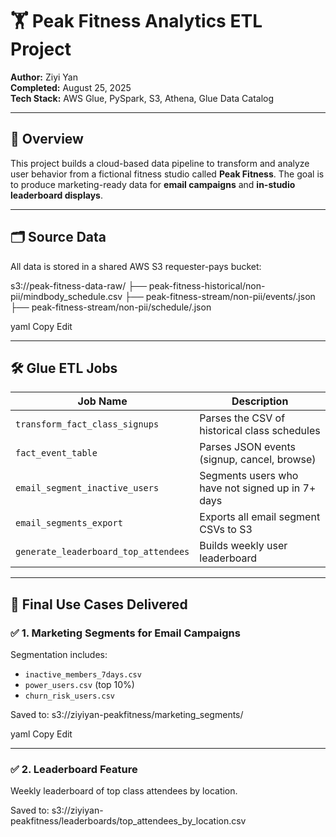 # 🏋️ Peak Fitness Analytics ETL Project

**Author:** Ziyi Yan  
**Completed:** August 25, 2025  
**Tech Stack:** AWS Glue, PySpark, S3, Athena, Glue Data Catalog

---

## 📘 Overview

This project builds a cloud-based data pipeline to transform and analyze user behavior from a fictional fitness studio called **Peak Fitness**. The goal is to produce marketing-ready data for **email campaigns** and **in-studio leaderboard displays**.

---

## 🗂️ Source Data

All data is stored in a shared AWS S3 requester-pays bucket:

s3://peak-fitness-data-raw/
├── peak-fitness-historical/non-pii/mindbody_schedule.csv
├── peak-fitness-stream/non-pii/events/.json
├── peak-fitness-stream/non-pii/schedule/.json

yaml
Copy
Edit

---

## 🛠️ Glue ETL Jobs

| Job Name                             | Description                                         |
|--------------------------------------|-----------------------------------------------------|
| `transform_fact_class_signups`      | Parses the CSV of historical class schedules        |
| `fact_event_table`                  | Parses JSON events (signup, cancel, browse)         |
| `email_segment_inactive_users`      | Segments users who have not signed up in 7+ days    |
| `email_segments_export`             | Exports all email segment CSVs to S3               |
| `generate_leaderboard_top_attendees`| Builds weekly user leaderboard                      |

---

## 🎯 Final Use Cases Delivered

### ✅ 1. Marketing Segments for Email Campaigns

Segmentation includes:
- `inactive_members_7days.csv`
- `power_users.csv` (top 10%)
- `churn_risk_users.csv`

Saved to:
s3://ziyiyan-peakfitness/marketing_segments/

yaml
Copy
Edit

---

### ✅ 2. Leaderboard Feature

Weekly leaderboard of top class attendees by location.

Saved to:
s3://ziyiyan-peakfitness/leaderboards/top_attendees_by_location.csv
